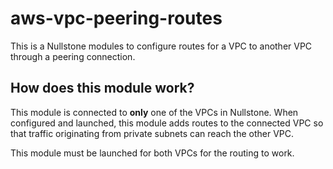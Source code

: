 # aws-vpc-peering-routes

This is a Nullstone modules to configure routes for a VPC to another VPC through a peering connection.

## How does this module work?

This module is connected to **only** one of the VPCs in Nullstone.
When configured and launched, this module adds routes to the connected VPC so that traffic originating from private subnets can reach the other VPC.

This module must be launched for both VPCs for the routing to work.
